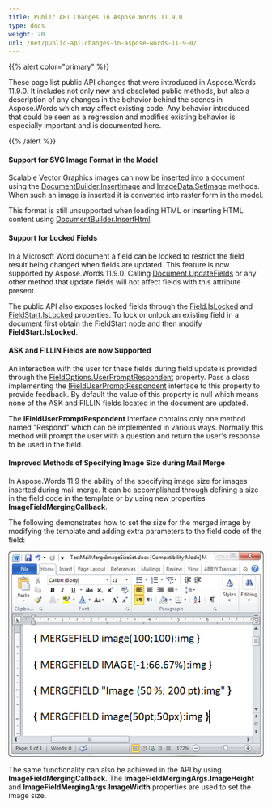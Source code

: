 ```yaml
---
title: Public API Changes in Aspose.Words 11.9.0
type: docs
weight: 20
url: /net/public-api-changes-in-aspose-words-11-9-0/
---
```


{{% alert color="primary" %}} 

These page list public API changes that were introduced in Aspose.Words 11.9.0. It includes not only new and obsoleted public methods, but also a description of any changes in the behavior behind the scenes in Aspose.Words which may affect existing code. Any behavior introduced that could be seen as a regression and modifies existing behavior is especially important and is documented here.

{{% /alert %}} 
#### **Support for SVG Image Format in the Model**
Scalable Vector Graphics images can now be inserted into a document using the [DocumentBuilder.InsertImage](https://apireference.aspose.com/words/net/aspose.words/documentbuilder/methods/insertimage/index) and [ImageData.SetImage](https://apireference.aspose.com/words/net/aspose.words.drawing/imagedata/methods/setimage) methods. When such an image is inserted it is converted into raster form in the model.

This format is still unsupported when loading HTML or inserting HTML content using [DocumentBuilder.InsertHtml](https://apireference.aspose.com/words/net/aspose.words/documentbuilder/methods/inserthtml/index).
#### **Support for Locked Fields**
In a Microsoft Word document a field can be locked to restrict the field result being changed when fields are updated. This feature is now supported by Aspose.Words 11.9.0. Calling [Document.UpdateFields](https://apireference.aspose.com/words/net/aspose.words/document/methods/updatefields) or any other method that update fields will not affect fields with this attribute present.

The public API also exposes locked fields through the [Field.IsLocked](https://apireference.aspose.com/words/net/aspose.words.fields/field/properties/islocked) and [FieldStart.IsLocked](https://apireference.aspose.com/words/net/aspose.words.fields/fieldchar/properties/islocked) properties. To lock or unlock an existing field in a document first obtain the FieldStart node and then modify **FieldStart.IsLocked**.
#### **ASK and FILLIN Fields are now Supported**
An interaction with the user for these fields during field update is provided through the [FieldOptions.UserPromptRespondent](https://apireference.aspose.com/words/net/aspose.words.fields/fieldoptions/properties/userpromptrespondent) property. Pass a class implementing the [IFieldUserPromptRespondent](https://apireference.aspose.com/words/net/aspose.words.fields/ifielduserpromptrespondent) interface to this property to provide feedback. By default the value of this property is null which means none of the ASK and FILLIN fields located in the document are updated.

The **IFieldUserPromptRespondent** interface contains only one method named "Respond" which can be implemented in various ways. Normally this method will prompt the user with a question and return the user's response to be used in the field.
#### **Improved Methods of Specifying Image Size during Mail Merge**
In Aspose.Words 11.9 the ability of the specifying image size for images inserted during mail merge. It can be accomplished through defining a size in the field code in the template or by using new properties **ImageFieldMergingCallback**.

The following demonstrates how to set the size for the merged image by modifying the template and adding extra parameters to the field code of the field:

![todo:image_alt_text](public-api-changes-in-aspose-words-11-9-0_1.png)

The same functionality can also be achieved in the API by using **ImageFieldMergingCallback**. The **ImageFieldMergingArgs.ImageHeight** and **ImageFieldMergingArgs.ImageWidth** properties are used to set the image size.

